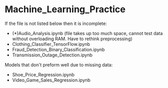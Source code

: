 # Machine_Learning_Practice
If the file is not listed below then it is incomplete:
  * (*)Audio_Analysis.ipynb (file takes up too much space, cannot test data without overloading RAM. Have to rethink preprocessing)
  * Clothing_Classifier_TensorFlow.ipynb
  * Fraud_Detection_Binary_Classification.ipynb
  * Transmission_Outage_Detection.ipynb
  
Models that don't preform well due to missing data:
  * Shoe_Price_Regression.ipynb
  * Video_Game_Sales_Regression.ipynb
